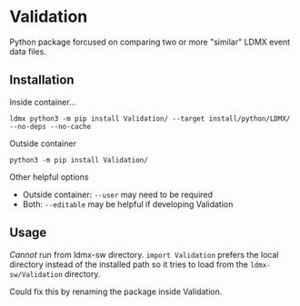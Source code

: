 # Validation

Python package forcused on comparing two or more "similar" LDMX event data files.

## Installation
Inside container...
```
ldmx python3 -m pip install Validation/ --target install/python/LDMX/ --no-deps --no-cache
```
Outside container
```
python3 -m pip install Validation/
```

Other helpful options
- Outside container: `--user` may need to be required
- Both: `--editable` may be helpful if developing Validation

## Usage
_Cannot_ run from ldmx-sw directory. `import Validation` prefers
the local directory instead of the installed path so it tries to
load from the `ldmx-sw/Validation` directory.

Could fix this by renaming the package inside Validation.
